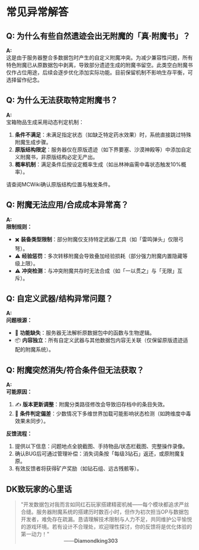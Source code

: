 # 常见异常解答


## Q: 为什么有些自然遗迹会出无附魔的「真·附魔书」？
**A:**  
这是由于服务器整合多数据包时产生的自定义附魔冲突。为减少兼容性问题，所有特色附魔已从原数据包中剥离，导致部分遗迹生成的附魔书留空。此类空白附魔书仅作占位用途，后续会逐步优化添加实际功能。目前保留机制不影响生存平衡，可选择留作纪念。


## Q: 为什么无法获取特定附魔书？
**A:**  
宝箱物品生成采用动态判定机制：
1. **条件不满足**：未满足指定状态（如缺乏特定药水效果）时，系统直接跳过特殊附魔生成步骤。
2. **原版结构限定**：服务器仅在原版遗迹（如下界要塞、沙漠神殿等）中添加自定义附魔书，非原版结构必定无产出。
3. **概率机制**：满足条件后按设定概率生成（如丛林神庙需中毒状态触发10%概率）。

请查阅MCWiki确认原版结构位置与触发条件。


## Q: 附魔无法应用/合成成本异常高？
**A:**  
**限制规则：**
- ✖️ **装备类型限制**：部分附魔仅支持特定武器/工具（如「雷鸣弹头」仅限弓弩）。
- ⚠️ **经验惩罚**：多次转移附魔会导致叠加经验损耗（部分强力附魔内置隐藏等级上限）。
- ⚠️ **冲突检测**：与冲突附魔共存时无法合成（如「一以贯之」与「无限」互斥）。


## Q: 自定义武器/结构异常问题？
**A:**  
**问题根源：**
- 🧩 **功能缺失**：服务器无法解析原数据包中的函数与生物逻辑。
- 📦 **内容独立**：所有自定义武器与其他数据包内容无关联（仅保留原版遗迹适配的附魔系统）。


## Q: 附魔突然消失/符合条件但无法获取？
**A:**  
**可能原因：**
1. ✍ **版本更新调整**：附魔分类路径修改会导致旧存档中的条目失效。
2. 🐞 **条件判定偏差**：少数情况下多维世界加载可能影响状态检测（如跨维度中毒效果未同步）。

**反馈流程：**
1. 提供以下信息：问题地点全貌截图、手持物品/状态栏截图、完整操作录像。
2. 确认BUG后可通过管理补偿：消失词条按「每级3钻石」返还，或原附魔复原。
3. 有效反馈者将获得矿产奖励（如钻石组、远古残骸等）。


## DK致玩家的心里话
> "开发数据包对我而言如同红石玩家搭建精密机械——每个模块都追求严丝合缝。服务器附魔系统的搭建历时数百小时，但作为初次担当OP与数据包开发者，难免存在疏漏。恳请理解技术限制与人力不足，共同维护公平愉悦的游戏环境。若有设计不合理处，欢迎理性探讨，你的反馈将是优化体验的第一动力！"  
> &emsp;&emsp;&emsp;&emsp;&emsp;&emsp;&emsp;&emsp;&nbsp;——**Diamondking303**